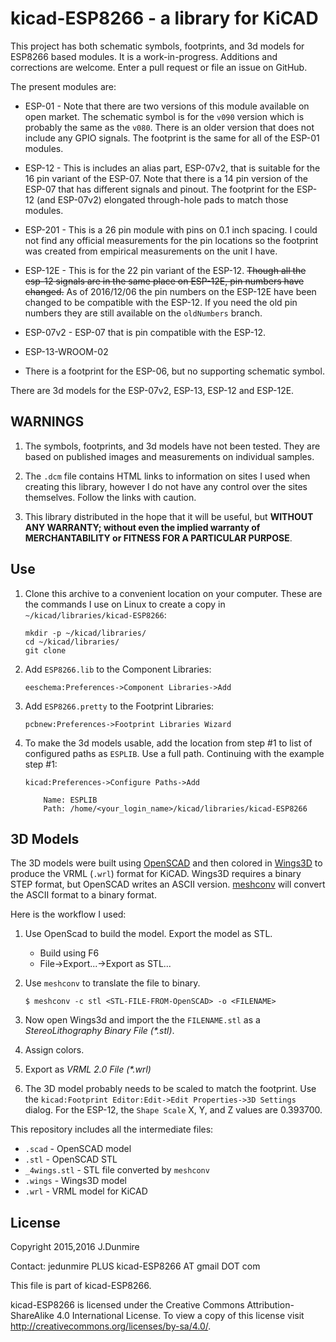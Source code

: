 kicad-ESP8266 - a library for KiCAD
=====================================
This project has both schematic symbols, footprints, and 3d models for
ESP8266 based modules. It is a work-in-progress. Additions and
corrections are welcome. Enter a pull request or file an issue on
GitHub.

The present modules are:

  * ESP-01  - Note that there are two versions of this module available on
              open market. The schematic symbol is for the `v090` version
              which is probably the same as the `v080`. There is an older
              version that does not include any GPIO signals. The footprint
              is the same for all of the ESP-01 modules.

  * ESP-12  - This is includes an alias part, ESP-07v2, that is suitable
              for the 16 pin variant of the ESP-07. Note that there is a 14
              pin version of the ESP-07 that has different signals and
              pinout. The footprint for the ESP-12 (and ESP-07v2)
              elongated through-hole pads to match those modules.

  * ESP-201 - This is a 26 pin module with pins on 0.1 inch spacing. I
              could not find any official measurements for the pin
              locations so the footprint was created from empirical
              measurements on the unit I have.

  * ESP-12E - This is for the 22 pin variant of the ESP-12. ~~Though all the 
              esp-12 signals are in the same place on ESP-12E, pin numbers
              have changed.~~ As of 2016/12/06 the pin numbers on the
              ESP-12E have been changed to be compatible with the
              ESP-12. If you need the old pin numbers they are still
              available on the `oldNumbers` branch.

  * ESP-07v2 - ESP-07 that is pin compatible with the ESP-12.

  * ESP-13-WROOM-02

  * There is a footprint for the ESP-06, but no supporting
      schematic symbol.

There are 3d models for the ESP-07v2, ESP-13, ESP-12 and ESP-12E.

WARNINGS
---------
  1. The symbols, footprints, and 3d models have not been tested. They are
     based on published images and measurements on individual samples.

  2. The `.dcm` file contains HTML links to information on sites I used
     when creating this library, however I do not have any control over
     the sites themselves. Follow the links with caution.

  3. This library distributed in the hope that it will be useful,
     but __WITHOUT ANY WARRANTY; without even the implied warranty of__
     __MERCHANTABILITY or FITNESS FOR A PARTICULAR PURPOSE__.


Use
---
 1. Clone this archive to a convenient location on your computer. These are
    the commands I use on Linux to create a copy in
    `~/kicad/libraries/kicad-ESP8266`:

        mkdir -p ~/kicad/libraries/
        cd ~/kicad/libraries/
        git clone 

 2. Add `ESP8266.lib` to the Component Libraries:

        eeschema:Preferences->Component Libraries->Add

 3. Add `ESP8266.pretty` to the Footprint Libraries:

        pcbnew:Preferences->Footprint Libraries Wizard

 4. To make the 3d models usable, add the location from step #1 to list
    of configured paths as `ESPLIB`. Use a full path. Continuing with
    the example step #1:

        kicad:Preferences->Configure Paths->Add

            Name: ESPLIB
            Path: /home/<your_login_name>/kicad/libraries/kicad-ESP8266


3D Models
---------
The 3D models were built using [OpenSCAD](http://www.openscad.org/) and
then colored in [Wings3D](http://www.wings3d.com/) to produce the VRML
(`.wrl`) format for KiCAD. Wings3D requires a binary STEP format, but
OpenSCAD writes an ASCII version.
[meshconv](http://www.patrickmin.com/meshconv/) will convert the
ASCII format to a binary format.

Here is the workflow I used:

 1. Use OpenScad to build the model. Export the model as STL.
    * Build using F6
    * File->Export...->Export as STL...

 2. Use `meshconv` to translate the file to binary.

        $ meshconv -c stl <STL-FILE-FROM-OpenSCAD> -o <FILENAME>

 3. Now open Wings3d and import the the `FILENAME.stl` as a
 _StereoLithography Binary File (*.stl)_.

 4. Assign colors.

 5. Export as _VRML 2.0 File (*.wrl)_

 6. The 3D model probably needs to be scaled to match the footprint. Use
    the `kicad:Footprint Editor:Edit->Edit Properties->3D Settings`
    dialog. For the ESP-12, the `Shape Scale` X, Y, and Z values are
    0.393700.

This repository includes all the intermediate files:

  * `.scad` - OpenSCAD model
  * `.stl` - OpenSCAD STL
  * `_4wings.stl` - STL file converted by `meshconv`
  * `.wings` - Wings3D model
  * `.wrl` - VRML model for KiCAD


License
-------
Copyright 2015,2016 J.Dunmire

Contact: jedunmire PLUS kicad-ESP8266 AT gmail DOT com

This file is part of kicad-ESP8266. 

kicad-ESP8266 is licensed under the Creative Commons Attribution-ShareAlike
4.0 International License. To view a copy of this license visit
http://creativecommons.org/licenses/by-sa/4.0/.
